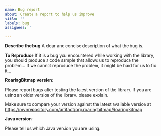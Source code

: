 ```yaml
---
name: Bug report
about: Create a report to help us improve
title: ''
labels: bug
assignees: ''

---
```


**Describe the bug**
A clear and concise description of what the bug is.

**To Reproduce**
If it is a bug you encountered while working with the library, you should produce a code sample that allows us to reproduce the problem... If we cannot reproduce the problem, it might be hard for us to fix it...

**RoaringBitmap version:**

Please report bugs after testing the latest version of the library. If you are using an older version of the library, please explain.

Make sure to compare your version against the latest available version at https://mvnrepository.com/artifact/org.roaringbitmap/RoaringBitmap


**Java version:**

Please tell us which Java version you are using. 



